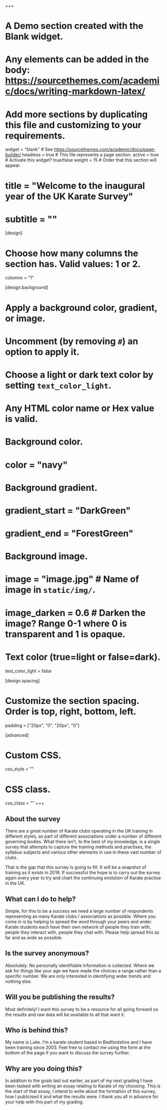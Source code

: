 +++
# A Demo section created with the Blank widget.
# Any elements can be added in the body: https://sourcethemes.com/academic/docs/writing-markdown-latex/
# Add more sections by duplicating this file and customizing to your requirements.

widget = "blank"  # See https://sourcethemes.com/academic/docs/page-builder/
headless = true  # This file represents a page section.
active = true  # Activate this widget? true/false
weight = 15  # Order that this section will appear.

# title = "Welcome to the inaugural year of the **UK Karate Survey**"
# subtitle = ""

[design]
  # Choose how many columns the section has. Valid values: 1 or 2.
  columns = "1"

[design.background]
  # Apply a background color, gradient, or image.
  #   Uncomment (by removing `#`) an option to apply it.
  #   Choose a light or dark text color by setting `text_color_light`.
  #   Any HTML color name or Hex value is valid.

  # Background color.
  # color = "navy"
  
  # Background gradient.
  # gradient_start = "DarkGreen"
  # gradient_end = "ForestGreen"
  
  # Background image.
  # image = "image.jpg"  # Name of image in `static/img/`.
  # image_darken = 0.6  # Darken the image? Range 0-1 where 0 is transparent and 1 is opaque.

  # Text color (true=light or false=dark).
  text_color_light = false

[design.spacing]
  # Customize the section spacing. Order is top, right, bottom, left.
  padding = ["20px", "0", "20px", "0"]

[advanced]
 # Custom CSS. 
 css_style = ""
 
 # CSS class.
 css_class = ""
+++

## About the survey
There are a great number of Karate clubs operating in the UK training in different styles, as part of different associations under a number of different governing bodies. What there isn’t, to the best of my knowledge, is a single survey that attempts to capture the training methods and practises, the syllabus subjects and various other elements in use in these vast number of clubs.

That is the gap that this survey is going to fill. It will be a snapshot of training as it exists in 2019. If successful the hope is to carry out the survey again every year to try and chart the continuing evolution of Karate practise in the UK.

## What can I do to help?
Simple, for this to be a success we need a large number of respondents representing as many Karate clubs / associations as possible. Where you come in is by helping to spread the word through your peers and wider. Karate students each have their own network of people they train with, people they interact with, people they chat with. Please help spread this as far and as wide as possible.

## Is the survey anonymous?
Absolutely. No personally identifiable information is collected. Where we ask for things like your age we have made the choices a range rather than a specific number. We are only interested in identifying wider trends and nothing else.

## Will you be publishing the results?
Most definitely! I want this survey to be a resource for all going forward so the results and raw data will be available to all that want it.

## Who is behind this?
My name is Luke. I’m a karate student based in Bedfordshire and I have been training since 2003. Feel free to contact me using the form at the bottom of the page if you want to discuss the survey further.

## Why are you doing this?
In addition to the goals laid out earlier, as part of my next grading I have been tasked with writing an essay relating to Karate of my choosing. This is the start of that essay, I intend to write about the formation of this survey, how I publicised it and what the results were. I thank you all in advance for your help with this part of my grading.